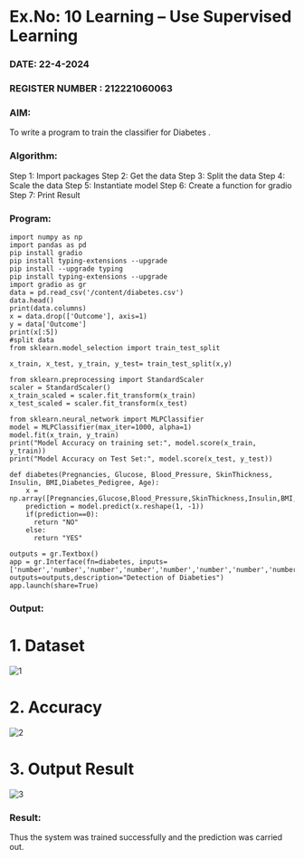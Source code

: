 # Ex.No: 10 Learning – Use Supervised Learning  
### DATE: 22-4-2024                                                                        
### REGISTER NUMBER : 212221060063
### AIM: 
To write a program to train the classifier for Diabetes .
###  Algorithm:
Step 1: Import packages 
Step 2: Get the data Step
3: Split the data Step
4: Scale the data Step 
5: Instantiate model
Step 6: Create a function for gradio
Step 7: Print Result
### Program:
```
import numpy as np
import pandas as pd
pip install gradio
pip install typing-extensions --upgrade
pip install --upgrade typing
pip install typing-extensions --upgrade
import gradio as gr
data = pd.read_csv('/content/diabetes.csv')
data.head()
print(data.columns)
x = data.drop(['Outcome'], axis=1)
y = data['Outcome']
print(x[:5])
#split data
from sklearn.model_selection import train_test_split

x_train, x_test, y_train, y_test= train_test_split(x,y)

from sklearn.preprocessing import StandardScaler
scaler = StandardScaler()
x_train_scaled = scaler.fit_transform(x_train)
x_test_scaled = scaler.fit_transform(x_test)

from sklearn.neural_network import MLPClassifier
model = MLPClassifier(max_iter=1000, alpha=1)
model.fit(x_train, y_train)
print("Model Accuracy on training set:", model.score(x_train, y_train))
print("Model Accuracy on Test Set:", model.score(x_test, y_test))

def diabetes(Pregnancies, Glucose, Blood_Pressure, SkinThickness, Insulin, BMI,Diabetes_Pedigree, Age):
    x = np.array([Pregnancies,Glucose,Blood_Pressure,SkinThickness,Insulin,BMI,Diabetes_Pedigree,Age])
    prediction = model.predict(x.reshape(1, -1))
    if(prediction==0):
      return "NO"
    else:
      return "YES"

outputs = gr.Textbox()
app = gr.Interface(fn=diabetes, inputs=['number','number','number','number','number','number','number','number'], outputs=outputs,description="Detection of Diabeties")
app.launch(share=True)

```
### Output:
# 1. Dataset

![1](https://github.com/gokulvenkatesan31/AI_Lab_2023-24/assets/123715763/056e0af0-dad3-472d-8502-e316ef0ed0a7)

# 2. Accuracy

![2](https://github.com/gokulvenkatesan31/AI_Lab_2023-24/assets/123715763/0f960d15-f964-4527-a3c4-41239adfbed8)

# 3. Output Result

![3](https://github.com/gokulvenkatesan31/AI_Lab_2023-24/assets/123715763/f6b57eaf-4259-405d-bc11-b41300ce9c7c)


### Result:
Thus the system was trained successfully and the prediction was carried out.
